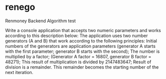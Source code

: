 # renego
Renmoney Backend Algorithm test

Write a console application that accepts two numeric parameters and works according to this
description below:
The application uses two number generators (A and B) that work according to the following principles:
Initial numbers of the generators are application parameters (generator A starts with the first
parameter; generator B starts with the second);
The number is multiplied by a factor;
(Generator A factor = 16807, generator B factor = 48271);
This result of multiplication is divided by 2147483647;
Result of division is a remainder.
This remainder becomes the starting number of the next iteration.
